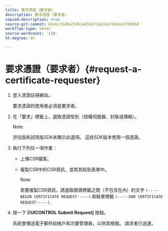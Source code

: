 ```yaml
---
title: 要求憑證（要求者）
description: 要求憑證（要求者）
copied-description: true
source-git-commit: 02ebc3548a254b2a6554f1ab34afbb3ea5f09bb8
workflow-type: tm+mt
source-wordcount: '118'
ht-degree: 0%

---
```


# 要求憑證（要求者）{#request-a-certificate-requester}

1. 登入憑證註冊網站。

   要求憑證的使用者必須是要求者。

1. 在「要求」標籤上，選取憑證型別（授權伺服器、封裝或傳輸）。

   >[!NOTE]
   >
   >評估版和試用版SDK未顯示此選項。 這些SDK版本使用一個憑證。

1. 執行下列任一項作業：

   * 上傳CSR檔案。
   * 複製CSR中的CSR資訊，並將其貼到表單中。

     >[!NOTE]
     >
     >若要複製CSR資訊，請選取開頭標籤之間（不包含在內）的文字 `(-----BEGIN CERTIFICATE REQUEST-----)` 和結束標籤 `(-----END CERTIFICATE REQUEST-----)`.

1. 按一下 **[!UICONTROL Submit Request]** 按鈕。

   系統會傳送電子郵件給帳戶和次要管理員，以供其檢閱。 請求者已送達。
